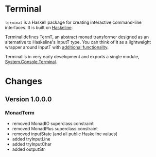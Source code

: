 # Terminal

`terminal` is a Haskell package for creating interactive command-line interfaces.
It is built on [Haskeline](http://hackage.haskell.org/package/haskeline).

Terminal defines TermT, an abstract monad transformer designed as an alternative
to Haskeline's InputT type. You can think of it as a lightweight wrapper around
InputT with [additional functionality](http://endomaton.blogspot.com/2013/05/terminal-alternative-interface-to.html).

Terminal is in very early development and exports a single module,
[System.Console.Terminal](https://github.com/cdxr/terminal/blob/master/System/Console/Terminal.hs).




# Changes

## Version 1.0.0.0

### MonadTerm
* removed MonadIO superclass constraint
* removed MonadPlus superclass constraint
* removed inputState (and all public Haskeline values)
* added tryInputLine
* added tryInputChar
* added outputStr
